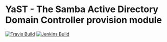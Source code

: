 # YaST - The Samba Active Directory Domain Controller provision module #

[![Travis Build](https://travis-ci.org/yast/yast-samba-provision.svg?branch=master)](https://travis-ci.org/yast/yast-samba-provision)
[![Jenkins Build](http://img.shields.io/jenkins/s/https/ci.opensuse.org/yast-samba-provision-master.svg)](https://ci.opensuse.org/view/Yast/job/yast-samba-provision-master/)


